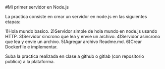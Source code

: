#Mi primer servidor en Node.js

La practica consiste en crear un servidor en node.js en las siguientes etapas:

1)Hola mundo basico.
2)Servidor simple de hola mundo en node.js usando HTTP.
3)Servidor sincrono que lea y envie un archivo.
4)Servidor asincrono que lea y envie un archivo.
5)Agregar archivo Readme.md.
6)Crear Dockerfile e implementar.

Suba la practica realizada en clase a github o gitlab (con repositorio publico) a la plataforma.

